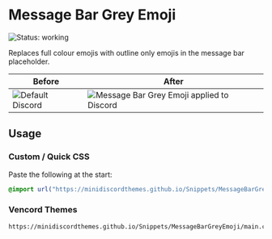 # Message Bar Grey Emoji
![Status: working](https://img.shields.io/badge/status-working-green?style=flat-square)

Replaces full colour emojis with outline only emojis in the message bar placeholder.

| Before                           | After                                                      |
| -------------------------------- | ---------------------------------------------------------- |
| ![Default Discord](default.avif) | ![Message Bar Grey Emoji applied to Discord](preview.avif) |

## Usage
### Custom / Quick CSS
Paste the following at the start:
```css
@import url("https://minidiscordthemes.github.io/Snippets/MessageBarGreyEmoji/main.css");
```
### Vencord Themes
```
https://minidiscordthemes.github.io/Snippets/MessageBarGreyEmoji/main.css
```